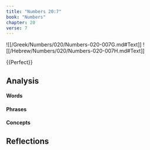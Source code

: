 ```yaml
---
title: "Numbers 20:7"
book: "Numbers"
chapter: 20
verse: 7
---
```

![[/Greek/Numbers/020/Numbers-020-007G.md#Text]]
![[/Hebrew/Numbers/020/Numbers-020-007H.md#Text]]

{{Perfect}}

## Analysis

#### Words

#### Phrases

#### Concepts

## Reflections
